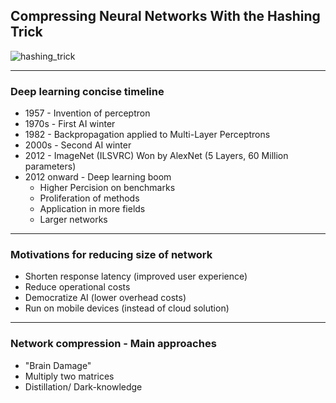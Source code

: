 ## Compressing Neural Networks With the Hashing Trick

![hashing_trick](Seminar/Hashing_trick_illustration.png)

---

### Deep learning concise timeline
* 1957 - Invention of perceptron
* 1970s - First AI winter
* 1982 - Backpropagation applied to Multi-Layer Perceptrons
* 2000s - Second AI winter
* 2012 - ImageNet (ILSVRC) Won by AlexNet (5 Layers, 60 Million parameters)
* 2012 onward - Deep learning boom
    * Higher Percision on benchmarks
    * Proliferation of methods
    * Application in more fields
    * Larger networks

---

### Motivations for reducing size of network
* Shorten response latency (improved user experience)
* Reduce operational costs
* Democratize AI (lower overhead costs)
* Run on mobile devices (instead of cloud solution)

---

### Network compression - Main approaches
* "Brain Damage"
* Multiply two matrices
* Distillation/ Dark-knowledge

